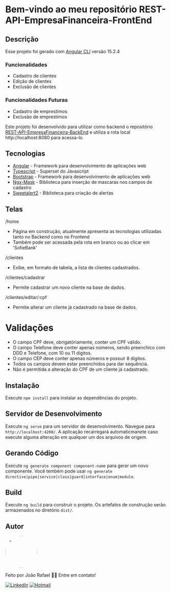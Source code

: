 # Bem-vindo ao meu repositório REST-API-EmpresaFinanceira-FrontEnd

## Descrição

Esse projeto foi gerado com [Angular CLI](https://github.com/angular/angular-cli) versão 15.2.4

### Funcionalidades

- Cadastro de clientes
- Edição de clientes
- Exclusão de clientes

### Funcionalidades Futuras

- Cadastro de emprestimos
- Exclusão de emprestimos

Este projeto foi desenvolvido para utilizar como backend o repositório [REST-API-EmpresaFinanceira-BackEnd](https://github.com/joaorafaelleite/REST-API-EmpresaFinanceira-BackEnd) e utiliza a rota local http://localhost:8080 para acessa-lo.

## Tecnologias

- [Angular](https://angular.io/) - Framework para desenvolvimento de aplicações web
- [Typescript](https://www.typescriptlang.org/) - Superset do Javascript
- [Bootstrap](https://getbootstrap.com/) - Framework para desenvolvimento de aplicações web
- [Ngx-Mask](https://www.npmjs.com/package/ngx-mask) - Biblioteca para inserção de mascaras nos campos de cadastro
- [Sweetalert2](https://sweetalert2.github.io/) - Biblioteca para criação de alertas

## Telas

/home
- Página em construção, atualmente apresenta as tecnologias utilizadas tanto no Backend como no Frontend
- Também pode ser acessada pela rota em branco ou ao clicar em 'SofieBank'

/clientes
- Exibe, em formato de tabela, a lista de clientes cadastrados.

/clientes/cadastrar
- Permite cadastrar um novo cliente na base de dados.

/clientes/editar/:cpf
- Permite alterar um cliente já cadastrado na base de dados.

# Validações 

- O campo CPF deve, obrigatóriamente, conter um CPF válido.
- O campo Telefone deve conter apenas números, sendo preenchico com DDD e Telefone, com 10 ou 11 dígitos.
- O campo CEP deve conter apenas números e possuir 8 dígitos.
- Todos os campos devem estar preenchidos para dar sequência.
- Não é permitida a alteração do CPF de um cliente já cadastrado.

## Instalação

Execute `npm install` para instalar as dependências do projeto.

## Servidor de Desenvolvimento

Execute `ng serve` para um servidor de desenvolvimento. Navegue para `http://localhost:4200/`. A aplicação recarregará automaticmanete caso execute alguma alteração em qualquer um dos arquivos de origem.

## Gerando Código

Execute `ng generate component component-name` para gerar um novo componente. Você tembém pode usar `ng generate directive|pipe|service|class|guard|interface|enum|module`.

## Build

Execute `ng build` para construir o projeto. Os artefatos de construção serão armazenados no diretório `dist/`.

## Autor

<img style="border-radius: 50%;" src="https://avatars.githubusercontent.com/u/112492208?s=400&u=d9c75b76dd2b8ebed82d5b37ac031c6da8600948&v=4" width="100px;" alt=""/>

Feito por João Rafael 👋🏽 Entre em contato!

[![LinkedIn](https://img.shields.io/badge/LinkedIn-0077B5?style=for-the-badge&logo=linkedin&logoColor=white)](https://www.linkedin.com/in/joao-rafael-leite/)
[![Hotmail](https://img.shields.io/badge/Microsoft_Outlook-0078D4?style=for-the-badge&logo=microsoft-outlook&logoColor=whitem)](mailto:joaorafael.leite@hotmail.com)

